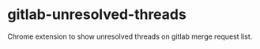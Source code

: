 # gitlab-unresolved-threads
Chrome extension to show unresolved threads on gitlab merge request list.

